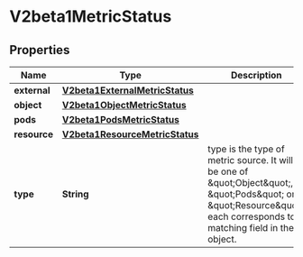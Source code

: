 
# V2beta1MetricStatus

## Properties
Name | Type | Description | Notes
------------ | ------------- | ------------- | -------------
**external** | [**V2beta1ExternalMetricStatus**](V2beta1ExternalMetricStatus.md) |  |  [optional]
**object** | [**V2beta1ObjectMetricStatus**](V2beta1ObjectMetricStatus.md) |  |  [optional]
**pods** | [**V2beta1PodsMetricStatus**](V2beta1PodsMetricStatus.md) |  |  [optional]
**resource** | [**V2beta1ResourceMetricStatus**](V2beta1ResourceMetricStatus.md) |  |  [optional]
**type** | **String** | type is the type of metric source.  It will be one of \&quot;Object\&quot;, \&quot;Pods\&quot; or \&quot;Resource\&quot;, each corresponds to a matching field in the object. | 



